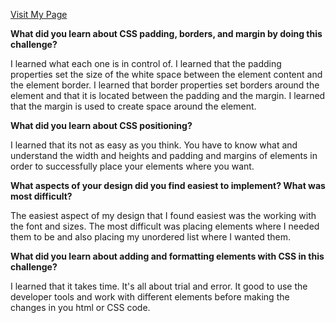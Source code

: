 [Visit My Page](byronbenjamin.github.io)


**What did you learn about CSS padding, borders, and margin by doing this challenge?**

I learned what each one is in control of. I learned that the padding properties set the size of the white space between the element content and the element border. I learned that border properties set borders around the element and that it is located between the padding and the margin. I learned that the margin is used to create space around the element.


**What did you learn about CSS positioning?**

I learned that its not as easy as you think. You have to know what and understand the width and heights and padding and margins of elements in order to successfully place your elements where you want.

**What aspects of your design did you find easiest to implement? What was most difficult?**

The easiest aspect of my design that I found easiest was the working with the font and sizes. The most difficult was placing elements where I needed them to be and also placing my unordered list where I wanted them.

**What did you learn about adding and formatting elements with CSS in this challenge?**

I learned that it takes time. It's all about trial and error. It good to use the developer tools and work with different elements before making the changes in you html or CSS code.
